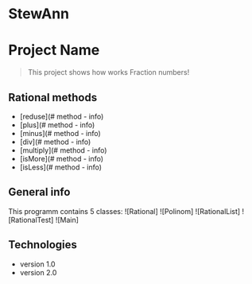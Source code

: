 # StewAnn
# Project Name
> This project shows how works Fraction numbers!
## Rational methods
* [reduse](# method - info)
* [plus](# method - info)
* [minus](# method - info)
* [div](# method - info)
* [multiply](# method - info)
* [isMore](# method - info)
* [isLess](# method - info)

## General info
This programm contains 5 classes:
![Rational]
![Polinom]
![RationalList]
![RationalTest]
![Main]

## Technologies
* version 1.0
* version 2.0
